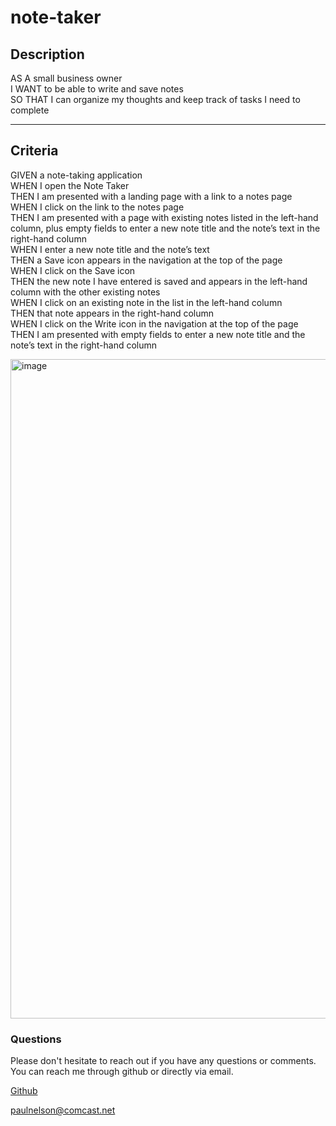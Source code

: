 # note-taker

## Description

AS A small business owner </br>
I WANT to be able to write and save notes </br>
SO THAT I can organize my thoughts and keep track of tasks I need to complete

---

## Criteria

GIVEN a note-taking application</br>
WHEN I open the Note Taker</br>
THEN I am presented with a landing page with a link to a notes page</br>
WHEN I click on the link to the notes page</br>
THEN I am presented with a page with existing notes listed in the left-hand column, plus empty fields to enter a new note title and the note’s text in the right-hand column</br>
WHEN I enter a new note title and the note’s text</br>
THEN a Save icon appears in the navigation at the top of the page</br>
WHEN I click on the Save icon</br>
THEN the new note I have entered is saved and appears in the left-hand column with the other existing notes</br>
WHEN I click on an existing note in the list in the left-hand column</br>
THEN that note appears in the right-hand column</br>
WHEN I click on the Write icon in the navigation at the top of the page</br>
THEN I am presented with empty fields to enter a new note title and the note’s text in the right-hand column</br>

<img width="1055" alt="image" src="https://user-images.githubusercontent.com/90969624/158497080-b65712cd-e439-474c-b87f-78a70e20bb33.png">

### Questions

Please don't hesitate to reach out if you have any questions or comments. You can reach me through github or directly via email.

[Github](https://github.com/comcel1/note-taker)

paulnelson@comcast.net
